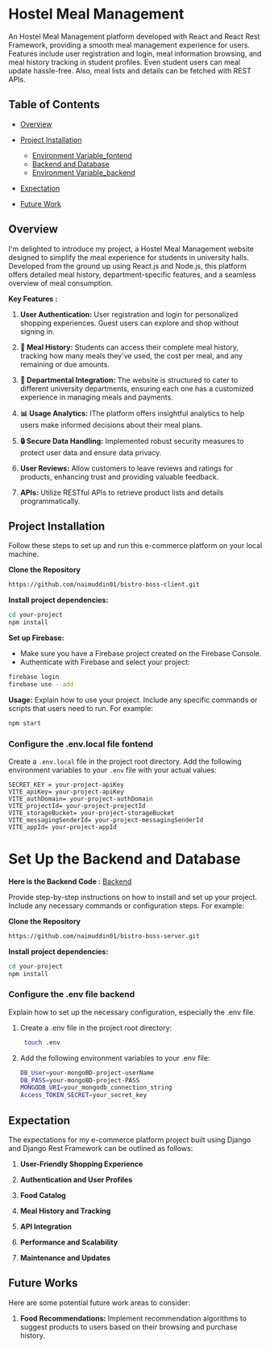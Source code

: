 # Hostel Meal Management

An Hostel Meal Management platform developed with React and React Rest Framework, providing a smooth meal management experience for users. Features include user registration and login, meal information browsing, and meal history tracking in student profiles. Even student users can meal update hassle-free. Also, meal lists and details can be fetched with REST APIs.

## Table of Contents

- [Overview](#overview)
- [Project Installation](#project-installation)
  - [Environment Variable_fontend](#configure-the-env-file-fontend)
  - [Backend and Database](#Set-Up-the-Backend-and-Database)
  - [Environment Variable_backend](#configure-the-env-file-backend)

- [Expectation](#expectation)
- [Future Work](#future-works)

## Overview

I'm delighted to introduce my project, a Hostel Meal Management website designed to simplify the meal experience for students in university halls. Developed from the ground up using React.js and Node.js, this platform offers detailed meal history, department-specific features, and a seamless overview of meal consumption.

**Key Features :**


1. **User Authentication:** User registration and login for personalized shopping experiences. Guest users can explore and shop without signing in.

2. **🍛 Meal History:** Students can access their complete meal history, tracking how many meals they've used, the cost per meal, and any remaining or due amounts.

3. **🏢 Departmental Integration:** The website is structured to cater to different university departments, ensuring each one has a customized experience in managing meals and payments.

4. **📊 Usage Analytics:** IThe platform offers insightful analytics to help users make informed decisions about their meal plans.
   
5. **🔒 Secure Data Handling:** Implemented robust security measures to protect user data and ensure data privacy.

6. **User Reviews:** Allow customers to leave reviews and ratings for products, enhancing trust and providing valuable feedback.

7. **APIs:** Utilize RESTful APIs to retrieve product lists and details programmatically.

## Project Installation

Follow these steps to set up and run this e-commerce platform on your local machine.

**Clone the Repository**

```bash
https://github.com/naimuddin01/bistro-boss-client.git
```

**Install project dependencies:**

```bash
cd your-project
npm install
```

**Set up Firebase:**
- Make sure you have a Firebase project created on the Firebase Console.
- Authenticate with Firebase and select your project:
```bash
firebase login
firebase use --add
```

**Usage:**
Explain how to use your project. Include any specific commands or scripts that users need to run. For example:
```bash
npm start
```

### Configure the .env.local file fontend

Create a `.env.local` file in the project root directory. Add the following environment variables to your `.env` file with your actual values:

```
SECRET_KEY = your-project-apiKey
VITE_apiKey= your-project-apiKey
VITE_authDomain= your-project-authDomain
VITE_projectId= your-project-projectId
VITE_storageBucket= your-project-storageBucket
VITE_messagingSenderId= your-project-messagingSenderId
VITE_appId= your-project-appId
```

# **Set Up the Backend and Database**
**Here is the Backend Code :** [Backend](https://github.com/naimuddin01/bistro-boss-server) 

Provide step-by-step instructions on how to install and set up your project. Include any necessary commands or configuration steps. For example:

**Clone the Repository**
```bash
https://github.com/naimuddin01/bistro-boss-server.git
```

**Install project dependencies:**
```bash
cd your-project
npm install
```

### Configure the .env file backend

Explain how to set up the necessary configuration, especially the .env file.
1. Create a .env file in the project root directory:
   ```bash
    touch .env
   ```
2. Add the following environment variables to your .env file:
    ```bash
    DB_User=your-mongoBD-project-userName
    DB_PASS=your-mongoBD-project-PASS
    MONGODB_URI=your_mongodb_connection_string
    Access_TOKEN_SECRET=your_secret_key
   ```
    
## Expectation

The expectations for my e-commerce platform project built using Django and Django Rest Framework can be outlined as follows:

1. **User-Friendly Shopping Experience**

2. **Authentication and User Profiles**

3. **Food Catalog**

4. **Meal History and Tracking**

5. **API Integration**

6. **Performance and Scalability**

7. **Maintenance and Updates**

## Future Works

Here are some potential future work areas to consider:

1. **Food Recommendations:** Implement recommendation algorithms to suggest products to users based on their browsing and purchase history.
